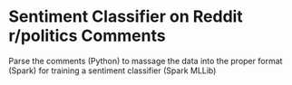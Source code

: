 # Sentiment Classifier on Reddit r/politics Comments
Parse the comments (Python) to massage the data into the proper format (Spark) for training a sentiment classifier (Spark MLLib)
